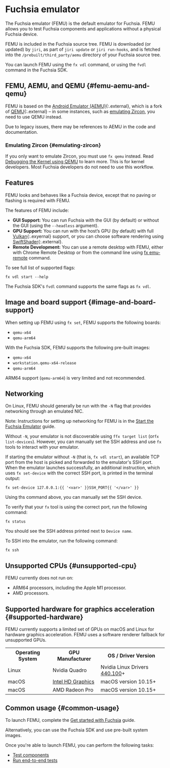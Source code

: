 # Fuchsia emulator

The Fuchsia emulator (FEMU) is the default emulator for Fuchsia. FEMU allows you
to test Fuchsia components and applications without a physical Fuchsia device.

FEMU is included in the Fuchsia source tree. FEMU is downloaded (or updated) by
`jiri`, as part of `jiri update` or `jiri run-hooks`, and is fetched into the
`/prebuilt/third_party/aemu` directory of your Fuchsia source tree.

You can launch FEMU using the `fx vdl` command, or using the `fvdl` command in
the Fuchsia SDK.

## FEMU, AEMU, and QEMU {#femu-aemu-and-qemu}

FEMU is based on the
[Android Emulator (AEMU)](https://developer.android.com/studio/run/emulator){:.external},
which is a fork of [QEMU](https://www.qemu.org/){:.external} – in some
instances, such as [emulating Zircon](#emulating-zircon), you need to use QEMU
instead.

Due to legacy issues, there may be references to AEMU in the code and
documentation.

### Emulating Zircon {#emulating-zircon}

If you only want to emulate Zircon, you must use `fx qemu` instead. Read
[Debugging the Kernel using QEMU](/docs/development/debugging/qemu.md) to learn
more. This is for kernel developers. Most Fuchsia developers do not need to use
this workflow.

## Features

FEMU looks and behaves like a Fuchsia device, except that no paving or flashing
is required with FEMU.

The features of FEMU include:

*   **GUI Support:** You can run Fuchsia with the GUI (by default) or without
    the GUI (using the `--headless` argument).
*   **GPU Support:** You can run with the host’s GPU (by default) with full
    [Vulkan](/docs/concepts/graphics/magma/vulkan.md){:.exyernal} support, or
    you can choose software rendering using
    [SwiftShader](https://swiftshader.googlesource.com/SwiftShader/){:.external}.
*   **Remote Development:** You can use a remote desktop with FEMU, either with
    Chrome Remote Desktop or from the command line using
    [fx emu-remote](https://fuchsia.dev/reference/tools/fx/cmd/emu-remote)
    command.

To see full list of supported flags:

```posix-terminal
fx vdl start --help
```

The Fuchsia SDK's `fvdl` command supports the same flags as `fx vdl`.

## Image and board support {#image-and-board-support}

When setting up FEMU using `fx set`, FEMU supports the following boards:

*   `qemu-x64`
*   `qemu-arm64`

With the Fuchsia SDK, FEMU supports the following pre-built images:

*   `qemu-x64`
*   `workstation.qemu-x64-release`
*   `qemu-arm64`

ARM64 support (`qemu-arm64`) is very limited and not recommended.

## Networking

On Linux, FEMU should generally be run with the `-N` flag that
provides networking through an emulated NIC.

Note: Instructions for setting up
networking for FEMU is in the
[Start the Fuchsia Emulator](/docs/get-started/set_up_femu.md) guide.

Without `-N`, your emulator is not discoverable using `ffx target list`
(or`fx list-devices`). However, you can manually set the SSH address and
use `fx` tools to interact with your emulator.

If starting the emulator without `-N` (that is, `fx vdl start`), an available TCP
port from the host is picked and forwarded to the emulator's SSH port. When
the emulator launches successfully, an additional instruction, which uses
`fx set-device` with the correct SSH port, is printed in the terminal output:

```posix-terminal
fx set-device 127.0.0.1:{{ '<var>' }}SSH_PORT{{ '</var>' }}
```
Using ths command above,  you can manually set the SSH device.

To verify that your `fx` tool is using the correct port, run the
following command:

```posix-terminal
fx status
```

You should see the SSH address printed next to `Device name`.

To SSH into the emulator, run the following command:

```posix-terminal
fx ssh
```

## Unsupported CPUs {#unsupported-cpu}

FEMU currently does not run on:

* ARM64 processors, including the Apple M1 processor.
* AMD processors.

## Supported hardware for graphics acceleration {#supported-hardware}

FEMU currently supports a limited set of GPUs on macOS and Linux for
hardware graphics acceleration. FEMU uses a software renderer fallback
for unsupported GPUs.


<table>
  <tbody>
    <tr>
      <th>Operating System</th>
      <th>GPU Manufacturer</th>
      <th>OS / Driver Version</th>
    </tr>
    <tr>
      <td>Linux</td>
      <td>Nvidia Quadro</td>
      <td>Nvidia Linux Drivers <a href="https://www.nvidia.com/download/driverResults.aspx/160175/en-us">440.100</a>+</td>
    </tr>
    <tr>
      <td>macOS</td>
      <td><a href="https://support.apple.com/en-us/HT204349#intelhd">Intel HD Graphics</a></td>
      <td>macOS version 10.15+</td>
    </tr>
    <tr>
      <td>macOS</td>
      <td>AMD Radeon Pro</td>
      <td>macOS version 10.15+</td>
    </tr>
  </tbody>
</table>

## Common usage {#common-usage}

To launch FEMU, complete the [Get started with Fuchsia](/docs/get-started/README.md) guide.

Alternatively, you can use the Fuchsia SDK and use pre-built system images.

Once you're able to launch FEMU, you can perform the following tasks:

*   [Test components](/docs/development/run/run-test-component.md)
*   [Run end-to-end tests](/docs/development/testing/run_an_end_to_end_test.md)
